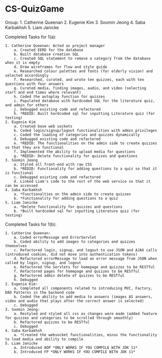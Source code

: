 # CS-QuizGame

Group:
    1. Catherine Queenan
    2. Eugenie Kim
    3. Soomin Jeong
    4. Saba Karbakhsh
    5. Liam Janicke

Completed Tasks for 1(a):

    1. Catherine Queenan: Acted as project manager
        a. Created EERD for the database
        b. Built database creation SQL
        c. Created SQL statement to remove a category from the database when it is empty
        d. Drew wireframes for flow and style guide
        e. Researched colour palettes and fonts (for elderly vision) and selected accordingly
        f. Researched, curated, and wrote ten quizzes, each with ten questions with four answers
        g. Curated media, finding images, audio, and video (selecting start and end times where relevant)
        h. Coded the autoplay function for quizzes
        i. Populated database with hardcoded SQL for the literature quiz, and admin for others
        j. Debugged existing code and refactored
        h. *REDID: Built hardcoded sql for inputting Literature quiz (for testing)
    2. Eugenie Kim
        a. Created base web sockets
        b. Coded login/signup/logout functionalities with admin privileges
        c. Coded the loading of categories and quizzes dynamically
        d. Debugged existing code and refactored
        e. *REDID: The functionalities on the admin side to create quizzes so that they are functional
        f. Implemented the ability to upload media for questions
        g. *REDID: Delete functionality for quizzes and questions
    3. Soomin Jeong
        a. Styled all front-end with raw CSS
        b. *REDID: Functionality for adding questions to a quiz so that it is functional
        c. Debugged existing code and refactored
        d. Linked Liam's code to the rest of the web service so that it can be accessed
    4. Saba Karbakhsh
        a. *Functionalties on the admin side to create quizzes
        b. *Functionality for adding questions to a quiz
    5. Liam Janicke
        a. *Delete functionality for quizzes and questions
        b. *Built hardcoded sql for inputting Literature quiz (for testing)

Completed Tasks for 1(b):

    1. Catherine Queenan:
        a. Coded errorMessage and ErrorServlet 
        b. Coded ability to add images to categories and quizzes themselves
        c. Refactored login, signup, and logout to use JSON and AJAX calls (introduced cookies, did not move into authentication tokens)
        d. Refactored errorMessage to load an error message from JSON when called by login, signup, and logout
        e. Refactored the Servlets for homepage and quizzes to be RESTful
        f. Refactored pages for homepage and quizzes to be RESTful
        g. Refactored admin delete of quizzes to be RESTful
        h. Debugged
    2. Eugenie Kim:
        a. Completed all components related to introducing MVC, Factory, DAO Patterns in the backend code
        b. Coded the ability to add media to answers (images AS answers, video and audio that plays after the correct answer is selected)
        c. Debugged
    3. Soomin Jeong:
        a. Restyled and styled all css as changes were made (added feature for quizzes and categories to be scrolled through smoothly)
        b. Refactored quizzes to be RESTful
        c. Debugged
    4. Saba Karbakhsh
        a. *Created the websocket functionalities, minus the functionality to load media and ability to compile
    5. Liam Janicke
        a. Introduced AOP *ONLY WORKS IF YOU COMPILE WITH JDK 11* 
        b. Introduced FP *ONLY WORKS IF YOU COMPILE WITH JDK 11*
